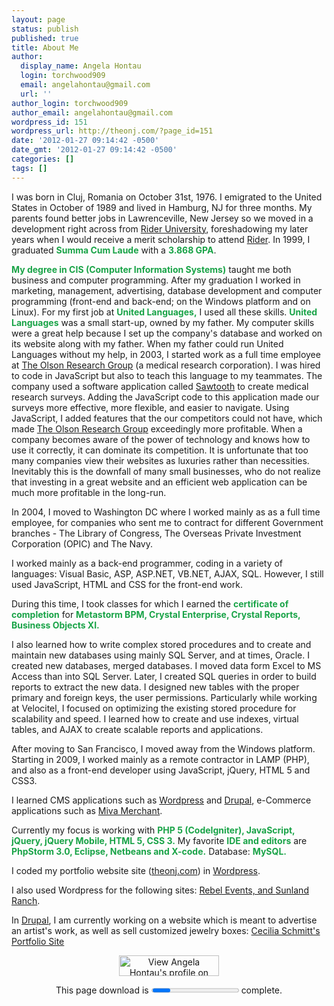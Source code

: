 ```yaml
---
layout: page
status: publish
published: true
title: About Me
author:
  display_name: Angela Hontau
  login: torchwood909
  email: angelahontau@gmail.com
  url: ''
author_login: torchwood909
author_email: angelahontau@gmail.com
wordpress_id: 151
wordpress_url: http://theonj.com/?page_id=151
date: '2012-01-27 09:14:42 -0500'
date_gmt: '2012-01-27 09:14:42 -0500'
categories: []
tags: []
---
```

<style>
    <!--<br />
    a{<br />
       color:#CCCCA3;<br />
       -webkit-transition:color 2s ease-in;<br />
    }<br />
    a:hover{color:#008AB8;}<br />
    --><br />
   </style>
<p>I was born in Cluj, Romania on October 31st, 1976. I emigrated to the United States in October of 1989 and lived in Hamburg, NJ for three months. My parents found better jobs in Lawrenceville, New Jersey so we moved in a development right across from <a href="http://www.rider.edu/" target="_blank">Rider University</a>, foreshadowing my later years when I would receive a merit scholarship to attend <a href="http://www.rider.edu/" target="_blank">Rider</a>. In 1999, I graduated <font color = "#19A347"><b>Summa Cum Laude</b></font> with a <font color = "#19A347"><b>3.868 GPA</b></font>.</p>
<p><font color = "#19A347"><b>My degree in CIS (Computer Information Systems)</b></font> taught me both business and computer programming. After my graduation I worked in marketing, management, advertising, database development and computer programming (front-end and back-end; on the Windows platform and on Linux). For my first job at <font color = "#19A347"><b>United Languages,</b></font> I used all these skills. <font color = "#19A347"><b>United Languages</b></font> was a small start-up, owned by my father. My computer skills were a great help because I set up the company's database and worked on its website along with my father. When my father could run United Languages without my help, in 2003, I started work as a full time employee at <a href="http://www.olsonresearchgroup.com/" target="_blank">The Olson Research Group</a> (a medical research corporation). I was hired to code in JavaScript but also to teach this language to my teammates. The company used a software application called <a href="http://www.sawtoothsoftware.com/download/info/ssiweb.php" target="_blank">Sawtooth</a> to create medical research surveys. Adding the JavaScript code to this application made our surveys more effective, more flexible, and easier to navigate. Using JavaScript, I added features that the our competitors could not have, which made <a href="http://www.olsonresearchgroup.com/" target="_blank">The Olson Research Group</a> exceedingly more profitable. When a company becomes aware of the power of technology and knows how to use it correctly, it can dominate its competition. It is unfortunate that too many companies view their websites as luxuries rather than necessities. Inevitably this is the downfall of many small businesses, who do not realize that investing in a great website and an efficient web application can be much more profitable in the long-run.  </p>
<p>In 2004, I moved to Washington DC where I worked mainly as as a full time employee, for companies who sent me to contract for different  Government branches - The Library of Congress, The Overseas Private Investment Corporation (OPIC) and The Navy. </p>
<p>I worked mainly as a back-end programmer, coding in a variety of languages: Visual Basic, ASP, ASP.NET, VB.NET, AJAX, SQL. However, I still used JavaScript, HTML and CSS for the front-end work. </p>
<p>During this time, I took classes for which I earned the <font color = "#19A347"><b>certificate of completion</b></font> for <font color = "#19A347"><b>Metastorm BPM, Crystal Enterprise, Crystal Reports, Business Objects XI.</b></font> </p>
<p>I also learned how to write complex stored procedures and to create and maintain new databases using mainly SQL Server, and at times, Oracle. I created new databases, merged databases. I moved data form Excel to MS Access than into SQL Server. Later, I created SQL queries in order to build reports to extract the new data. I designed new tables with the proper primary and foreign keys, the user permissions. Particularly while working at Velocitel, I focused on optimizing the existing stored procedure for scalability and speed. I learned how to create and use indexes, virtual tables, and AJAX to create scalable reports and applications.</p>
<p>After moving to San Francisco, I moved away from the Windows platform. Starting in 2009, I worked mainly as a remote contractor in LAMP (PHP), and also as a front-end developer using JavaScript, jQuery, HTML 5 and CSS3. </p>
<p>I learned CMS applications such as <a href="http://wordpress.org/" title="WordPress" target="_blank">Wordpress</a> and <a href="http://drupal.org/" target="_blank">Drupal</a>, e-Commerce applications such as <a href="http://www.mivamerchant.com/" target="_blank">Miva Merchant</a>. </p>
<p>Currently my focus is working with <font color = "#19A347"><b>PHP 5 (CodeIgniter), JavaScript, jQuery, jQuery Mobile, HTML 5, CSS 3.</b></font> My favorite <font color = "#19A347"><b>IDE and editors</b></font> are <font color = "#19A347"><b> PhpStorm 3.0, Eclipse, Netbeans and X-code.</b></font> Database: <font color = "#19A347"><b>MySQL.</b></font></p>
<p>I coded my portfolio website site (<a href="http://theonj.com/" title="My professional portfolio website" target="_blank">theonj.com</a>) in <a href="http://wordpress.org/" title="WordPress" target="_blank">Wordpress</a>. </p>
<p>I also used Wordpress for the following sites: <a href="http://theonj.com/?p=189">Rebel Events, and <a href="http://theonj.com/?p=189">Sunland Ranch</a>.</p>
<p>In <a href="http://drupal.org/" target="_blank">Drupal</a>, I am currently working on a website which is meant to advertise an artist's work, as well as sell customized jewelry boxes: <a href = "http://theeval.info/" target = "blank">Cecilia Schmitt's Portfolio Site</a><br /></p>
<p><center><a href="http://www.linkedin.com/in/angih"><img src="http://www.linkedin.com/img/webpromo/btn_viewmy_160x33.png" width="160" height="33" border="0" alt="View Angela Hontau's profile on LinkedIn"></a></p>
<p>This page download is
<progress>100%</progress> complete.</center></p>
